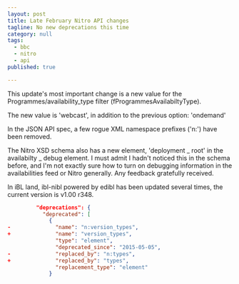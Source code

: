```yaml
---
layout: post
title: Late February Nitro API changes
tagline: No new deprecations this time
category: null
tags:
  - bbc
  - nitro
  - api
published: true

---
```

This update's most important change is a new value for the Programmes/availability_type filter (fProgrammesAvailabiltyType).

The new value is 'webcast', in addition to the previous option: 'ondemand'

In the JSON API spec, a few rogue XML namespace prefixes ('n:') have been removed.

The Nitro XSD schema also has a new element, 'deployment _ root' in the availabilty _ debug element. I must admit I hadn't noticed this in the schema before, and I'm not exactly sure how to turn on debugging information in the availabilities feed or Nitro generally. Any feedback gratefully received.

In iBL land, ibl-nibl powered by edibl has been updated several times, the current version is v1.00 r348.

```json
         "deprecations": {
           "deprecated": [
             {
-              "name": "n:version_types",
+              "name": "version_types",
               "type": "element",
               "deprecated_since": "2015-05-05",
-              "replaced_by": "n:types",
+              "replaced_by": "types",
               "replacement_type": "element"
             }
```